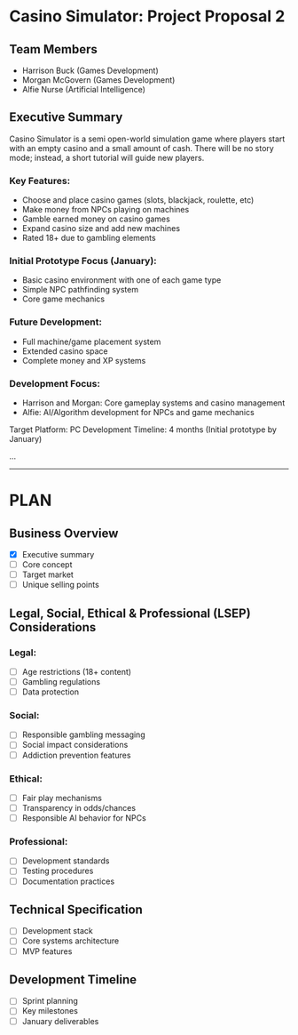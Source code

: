 # Casino Simulator: Project Proposal 2

## Team Members

- Harrison Buck (Games Development)
- Morgan McGovern (Games Development)
- Alfie Nurse (Artificial Intelligence)

## Executive Summary

Casino Simulator is a semi open-world simulation game where players start with an empty casino and a small amount of cash. There will be no story mode; instead, a short tutorial will guide new players.

### Key Features:

- Choose and place casino games (slots, blackjack, roulette, etc)
- Make money from NPCs playing on machines
- Gamble earned money on casino games
- Expand casino size and add new machines
- Rated 18+ due to gambling elements

### Initial Prototype Focus (January):

- Basic casino environment with one of each game type
- Simple NPC pathfinding system
- Core game mechanics

### Future Development:

- Full machine/game placement system
- Extended casino space
- Complete money and XP systems

### Development Focus:

- Harrison and Morgan: Core gameplay systems and casino management
- Alfie: AI/Algorithm development for NPCs and game mechanics

Target Platform: PC
Development Timeline: 4 months (Initial prototype by January)

...

---

# PLAN

## Business Overview

- [X] Executive summary
- [ ] Core concept
- [ ] Target market
- [ ] Unique selling points

## Legal, Social, Ethical & Professional (LSEP) Considerations

### Legal:

- [ ] Age restrictions (18+ content)
- [ ] Gambling regulations
- [ ] Data protection

### Social:

- [ ] Responsible gambling messaging
- [ ] Social impact considerations
- [ ] Addiction prevention features

### Ethical:

- [ ] Fair play mechanisms
- [ ] Transparency in odds/chances
- [ ] Responsible AI behavior for NPCs

### Professional:

- [ ] Development standards
- [ ] Testing procedures
- [ ] Documentation practices

## Technical Specification

- [ ] Development stack
- [ ] Core systems architecture
- [ ] MVP features

## Development Timeline

- [ ] Sprint planning
- [ ] Key milestones
- [ ] January deliverables
